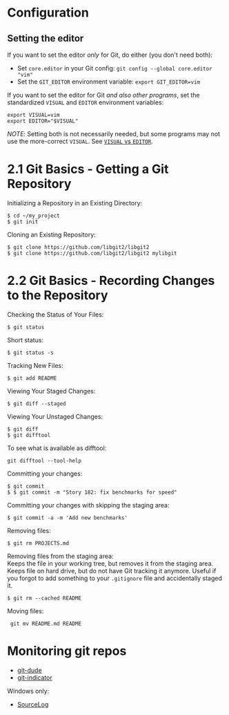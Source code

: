 # Configuration
## Setting the editor
If you want to set the editor *only* for Git, do either (you don't need both):

* Set `core.editor` in your Git config: `git config --global core.editor "vim"`
* Set the `GIT_EDITOR` environment variable: `export GIT_EDITOR=vim`

If you want to set the editor for Git *and also other programs*, set the standardized `VISUAL` and `EDITOR` environment variables:

```
export VISUAL=vim
export EDITOR="$VISUAL"
```
_NOTE_: Setting both is not necessarily needed, but some programs may not use the more-correct `VISUAL`.  See [`VISUAL` vs `EDITOR`](https://unix.stackexchange.com/questions/4859/visual-vs-editor-what-s-the-difference).

# 2.1 Git Basics - Getting a Git Repository

Initializing a Repository in an Existing Directory:

```
$ cd ~/my_project
$ git init
```

Cloning an Existing Repository:

```
$ git clone https://github.com/libgit2/libgit2
$ git clone https://github.com/libgit2/libgit2 mylibgit
```

# 2.2 Git Basics - Recording Changes to the Repository

Checking the Status of Your Files:

```
$ git status
```

Short status:

```
$ git status -s
```

Tracking New Files:

```
$ git add README
```

Viewing Your Staged Changes:

```
$ git diff --staged
```

Viewing Your Unstaged Changes:

```
$ git diff
$ git difftool
```

To see what is available as difftool:

```
git difftool --tool-help
```

Committing your changes:

```
$ git commit
$ $ git commit -m "Story 182: fix benchmarks for speed"
```

Committing your changes with skipping the staging area:

```
$ git commit -a -m 'Add new benchmarks'
```

Removing files:

```
$ git rm PROJECTS.md
```

Removing files from the staging area:  
Keeps the file in your working tree, but removes it from the staging area.
Keeps file on hard drive, but do not have Git tracking it anymore.
Useful if you forgot to add something to your `.gitignore` file and accidentally staged it.

```
$ git rm --cached README
```

Moving files:

```
 git mv README.md README
```

# Monitoring git repos

* [git-dude](https://github.com/sickill/git-dude)
* [git-indicator](https://github.com/itsadok/git-indicator)

Windows only:

* [SourceLog](https://github.com/tomhunter-gh/SourceLog)
